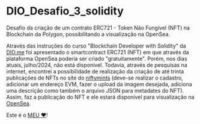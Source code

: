 # DIO_Desafio_3_solidity
Desafio da criação de um contrato ERC721 - Token Não Fungível (NFT) na Blockchain da Polygon, possibilitando a visualização na OpenSea.

Através das instruções do curso "Blockchain Developer with Solidity" da [DIO.me](https://web.dio.me/track/coding-the-future-blockchain-developer-with-solidity) foi apresentado o smartcontract ERC721 (NFT) em que através da plataforma OpenSea poderia ser criado "gratuitamente". Porém, nos dias atuais, julho/2024, não está disponível. Todavia, através de pesquisas na internet, encontrei a possibilidade de realização da criação de até trinta publicações de NFTs no site do [niftymints](https://niftymints.art/app/) (deve-se realizar o cadastro, adicionar um endereço EVM, fazer o upload da imagem desejada, adiciona uma descrição como também o arquivo JSON para metadates do NFT). Assim, faz a publicação do NFT e ele estará disponível para visualização na [OpenSea](https://opensea.io/). 

Este é o [MEU ♥](https://opensea.io/assets/matic/0x7505a0f4159e67f82122931dc3e8cffbb6c4f977/1)!
